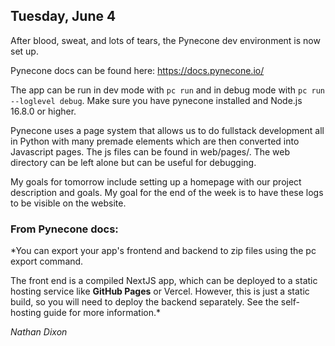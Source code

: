 ## Tuesday, June 4

After blood, sweat, and lots of tears, the Pynecone dev environment is now set up. 

Pynecone docs can be found here: https://docs.pynecone.io/

The app can be run in dev mode with `pc run` and in debug mode with `pc run --loglevel debug`. 
Make sure you have pynecone installed and Node.js 16.8.0 or higher. 

Pynecone uses a page system that allows us to do fullstack development all in Python with many premade elements which are then converted into Javascript pages. The js files can be found in web/pages/.
The web directory can be left alone but can be useful for debugging. 

My goals for tomorrow include setting up a homepage with our project description and goals.
My goal for the end of the week is to have these logs to be visible on the website. 

### From Pynecone docs: 
*You can export your app's frontend and backend to zip files using the pc export command. 

The front end is a compiled NextJS app, which can be deployed to a static hosting service like **GitHub Pages** or Vercel. However, this is just a static build, so you will need to deploy the backend separately. See the self-hosting guide for more information.*

*Nathan Dixon*

